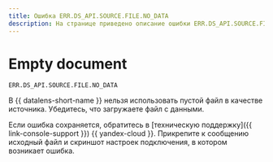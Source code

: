 ```yaml
---
title: Ошибка ERR.DS_API.SOURCE.FILE.NO_DATA
description: На странице приведено описание ошибки ERR.DS_API.SOURCE.FILE.NO_DATA.
---
```


# Empty document

`ERR.DS_API.SOURCE.FILE.NO_DATA`

В {{ datalens-short-name }} нельзя использовать пустой файл в качестве источника. Убедитесь, что загружаете файл с данными.

Если ошибка сохраняется, обратитесь в [техническую поддержку]({{ link-console-support }}) {{ yandex-cloud }}. Прикрепите к сообщению исходный файл и скриншот настроек подключения, в котором возникает ошибка.